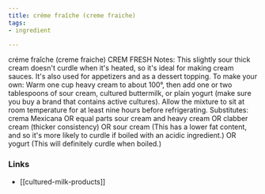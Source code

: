 ```yaml
---
title: créme fraîche (creme fraiche)
tags:
- ingredient

---
```

créme fraîche (creme fraiche) CREM FRESH Notes: This slightly sour thick cream doesn't curdle when it's heated, so it's ideal for making cream sauces. It's also used for appetizers and as a dessert topping. To make your own: Warm one cup heavy cream to about 100°, then add one or two tablespoons of sour cream, cultured buttermilk, or plain yogurt (make sure you buy a brand that contains active cultures). Allow the mixture to sit at room temperature for at least nine hours before refrigerating. Substitutes: crema Mexicana OR equal parts sour cream and heavy cream OR clabber cream (thicker consistency) OR sour cream (This has a lower fat content, and so it's more likely to curdle if boiled with an acidic ingredient.) OR yogurt (This will definitely curdle when boiled.)

### Links

* [[cultured-milk-products]]
